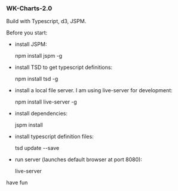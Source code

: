 ### WK-Charts-2.0

Build with Typescript, d3, JSPM.

Before you start:
- install JSPM: 

    npm install jspm -g
	
- install TSD to get typescript definitions: 

    npm install tsd -g
	
- install a local file server. I am using live-server for development: 

    npm install live-server -g
	
- install dependencies:

    jspm install 
	
- install typescript definition files:
	
	tsd update --save
	
- run server (launches default browser at port 8080): 

    live-server 
	
have fun




